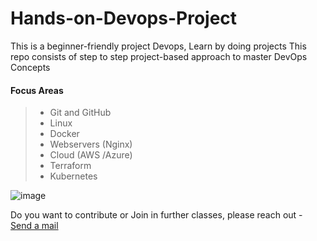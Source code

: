 # Hands-on-Devops-Project 

This is a beginner-friendly project Devops, Learn by doing projects
This repo consists of step to step project-based approach to master DevOps Concepts

#### Focus Areas
> - Git and GitHub
> - Linux
> - Docker
> - Webservers (Nginx)
> - Cloud (AWS /Azure)
> - Terraform
> - Kubernetes

![image](https://github.com/ChisomJude/Hands-on-Devops-Project/assets/47423151/e9e3e178-5706-4713-bfa5-2156e785f309)

Do you want to contribute or Join in further classes, please reach out  - [Send a mail](mailto:info@chisomjude.net) 





